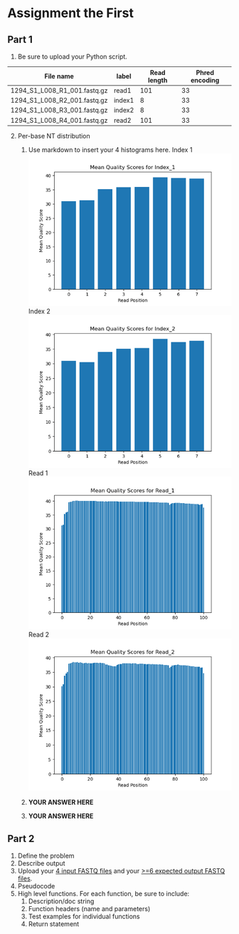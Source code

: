 # Assignment the First

## Part 1
1. Be sure to upload your Python script.

| File name | label | Read length | Phred encoding |
|---|---|---|---|
| 1294_S1_L008_R1_001.fastq.gz | read1 | 101 | 33 |
| 1294_S1_L008_R2_001.fastq.gz | index1 | 8 | 33 |
| 1294_S1_L008_R3_001.fastq.gz | index2 | 8 | 33 |
| 1294_S1_L008_R4_001.fastq.gz | read2 | 101 | 33 |

2. Per-base NT distribution
    1. Use markdown to insert your 4 histograms here.
    Index 1
![](https://github.com/christian-lafrance/Demultiplex/blob/master/Assignment-the-first/Index_1.png)
    Index 2
![](https://github.com/christian-lafrance/Demultiplex/blob/master/Assignment-the-first/Index_2.png)
    Read 1
![](https://github.com/christian-lafrance/Demultiplex/blob/master/Assignment-the-first/Read_1.png)
    Read 2
![](https://github.com/christian-lafrance/Demultiplex/blob/master/Assignment-the-first/Read_2.png)


    2. **YOUR ANSWER HERE**
    3. **YOUR ANSWER HERE**
    
## Part 2
1. Define the problem
2. Describe output
3. Upload your [4 input FASTQ files](../TEST-input_FASTQ) and your [>=6 expected output FASTQ files](../TEST-output_FASTQ).
4. Pseudocode
5. High level functions. For each function, be sure to include:
    1. Description/doc string
    2. Function headers (name and parameters)
    3. Test examples for individual functions
    4. Return statement
